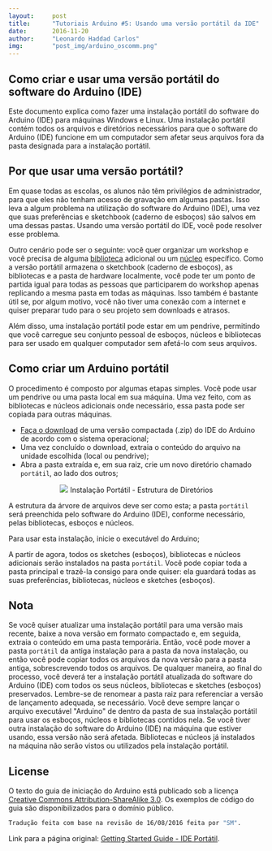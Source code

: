 ```yaml
---
layout:     post
title:      "Tutoriais Arduino #5: Usando uma versão portátil da IDE"
date:       2016-11-20
author:     "Leonardo Haddad Carlos"
img:        "post_img/arduino_oscomm.png"
---
```


## Como criar e usar uma versão portátil do software do Arduino (IDE)

Este documento explica como fazer uma instalação portátil do software do Arduino (IDE) para máquinas Windows e Linux. Uma instalação portátil contém todos os arquivos e diretórios necessários para que o software do Arduino (IDE) funcione em um computador sem afetar seus arquivos fora da pasta designada para a instalação portátil.

## Por que usar uma versão portátil?

Em quase todas as escolas, os alunos não têm privilégios de administrador, para que eles não tenham acesso de gravação em algumas pastas. Isso leva a algum problema na utilização do software do Arduino (IDE), uma vez que suas preferências e sketchbook (caderno de esboços) são salvos em uma dessas pastas. Usando uma versão portátil do IDE, você pode resolver esse problema.

Outro cenário pode ser o seguinte: você quer organizar um workshop e você precisa de alguma [biblioteca][libraries] adicional ou um [núcleo][cores] específico. Como a versão portátil armazena o sketchbook (caderno de esboços), as bibliotecas e a pasta de hardware localmente, você pode ter um ponto de partida igual para todas as pessoas que participarem do workshop apenas replicando a mesma pasta em todas as máquinas. Isso também é bastante útil se, por algum motivo, você não tiver uma conexão com a internet e quiser preparar tudo para o seu projeto sem downloads e atrasos.

Além disso, uma instalação portátil pode estar em um pendrive, permitindo que você carregue seu conjunto pessoal de esboços, núcleos e bibliotecas para ser usado em qualquer computador sem afetá-lo com seus arquivos.

## Como criar um Arduino portátil

O procedimento é composto por algumas etapas simples. Você pode usar um pendrive ou uma pasta local em sua máquina. Uma vez feito, com as bibliotecas e núcleos adicionais onde necessário, essa pasta pode ser copiada para outras máquinas.
 - [Faça o download][downloadpage] de uma versão compactada (.zip) do IDE do Arduino de acordo com o sistema operacional;
 - Uma vez concluído o download, extraia o conteúdo do arquivo na unidade escolhida (local ou pendrive);
 - Abra a pasta extraída e, em sua raiz, crie um novo diretório chamado `portátil`, ao lado dos outros;

<p style="text-align: center;">
    <img src="{{ site.baseurl }}/post_img/arduinotutorials/portable_dirstructure.png" style="margin: 0 auto; max-height: 390px;" />
Instalação Portátil - Estrutura de Diretórios
</p>

A estrutura da árvore de arquivos deve ser como esta; a pasta `portátil` será preenchida pelo software do Arduino (IDE), conforme necessário, pelas bibliotecas, esboços e núcleos.

Para usar esta instalação, inicie o executável do Arduino;

A partir de agora, todos os sketches (esboços), bibliotecas e núcleos adicionais serão instalados na pasta `portátil`. Você pode copiar toda a pasta principal e trazê-la consigo para onde quiser: ela guardará todas as suas preferências, bibliotecas, núcleos e sketches (esboços).

## Nota

Se você quiser atualizar uma instalação portátil para uma versão mais recente, baixe a nova versão em formato compactado e, em seguida, extraia o conteúdo em uma pasta temporária. Então, você pode mover a pasta `portátil` da antiga instalação para a pasta da nova instalação, ou então você pode copiar todos os arquivos da nova versão para a pasta antiga, sobrescrevendo todos os arquivos. De qualquer maneira, ao final do processo, você deverá ter a instalação portátil atualizada do software do Arduino (IDE) com todos os seus núcleos, bibliotecas e sketches (esboços) preservados. Lembre-se de renomear a pasta raiz para referenciar a versão de lançamento adequada, se necessário. Você deve sempre lançar o arquivo executável "Arduino" de dentro da pasta de sua instalação portátil para usar os esboços, núcleos e bibliotecas contidos nela. Se você tiver outra instalação do software do Arduino (IDE) na máquina que estiver usando, essa versão não será afetada. Bibliotecas e núcleos já instalados na máquina não serão vistos ou utilizados pela instalação portátil.

License
----

O texto do guia de iniciação do Arduino está publicado sob a licença [Creative Commons Attribution-ShareAlike 3.0][ccasa3]. Os exemplos de código do guia são disponibilizados para o domínio público.

```sh
Tradução feita com base na revisão de 16/08/2016 feita por "SM".
```

Link para a página original: [Getting Started Guide - IDE Portátil][originalpage].

[//]: # (These are reference links used in the body of this note and get stripped out when the markdown processor does its job. There is no need to format nicely because it shouldn't be seen. Thanks SO - http://stackoverflow.com/questions/4823468/store-comments-in-markdown-syntax)


   [placeholder]: <>
   [cores]: <https://www.arduino.cc/en/Guide/Cores>
   [libraries]: <https://www.arduino.cc/en/Guide/Libraries#toc3>
   [originalpage]: <https://www.arduino.cc/en/Guide/PortableIDE>
   [downloadpage]: <https://www.arduino.cc/en/Main/Software>
   [ccasa3]: <https://creativecommons.org/licenses/by-sa/3.0>
   [arduino]: <https://www.arduino.cc>
